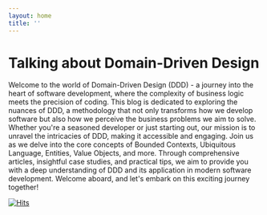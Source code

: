 ```yaml
---
layout: home
title: ''
---
```

# Talking about Domain-Driven Design
Welcome to the world of Domain-Driven Design (DDD) - a journey into the heart of software development, where the complexity of business logic meets the precision of coding. This blog is dedicated to exploring the nuances of DDD, a methodology that not only transforms how we develop software but also how we perceive the business problems we aim to solve. Whether you're a seasoned developer or just starting out, our mission is to unravel the intricacies of DDD, making it accessible and engaging. Join us as we delve into the core concepts of Bounded Contexts, Ubiquitous Language, Entities, Value Objects, and more. Through comprehensive articles, insightful case studies, and practical tips, we aim to provide you with a deep understanding of DDD and its application in modern software development. Welcome aboard, and let's embark on this exciting journey together!

[![Hits](https://hits.sh/zlianhua.github.io/ddd-blog.svg?style=for-the-badge&label=Total%20number%20of%20visits%20to%20this%20site)](https://hits.sh/zlianhua.github.io/ddd-blog/)